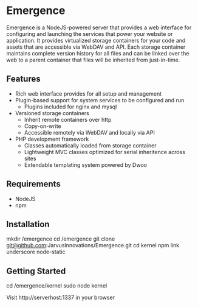 Emergence
=========

Emergence is a NodeJS-powered server that provides a web interface for configuring and launching the services that power your website or application. It provides virtualized storage containers for your code and assets that are accessible via WebDAV and API. Each storage container maintains complete version history for all files and can be linked over the web to a parent container that files will be inherited from just-in-time.


Features
---------
 * Rich web interface provides for all setup and management
 * Plugin-based support for system services to be configured and run
    * Plugins included for nginx and mysql
 * Versioned storage containers
    * Inherit remote containers over http
    * Copy-on-write
    * Accessible remotely via WebDAV and locally via API
 * PHP development framework
    * Classes automatically loaded from storage container
    * Lightweight MVC classes optimized for serial inheritence across sites
    * Extendable templating system powered by Dwoo


Requirements
-------------
 * NodeJS
 * npm


Installation
--------------
mkdir /emergence
cd /emergence
git clone git@github.com:JarvusInnovations/Emergence.git
cd kernel
npm link underscore node-static


Getting Started
------------------
cd /emergence/kernel
sudo node kernel


Visit http://serverhost:1337 in your browser
